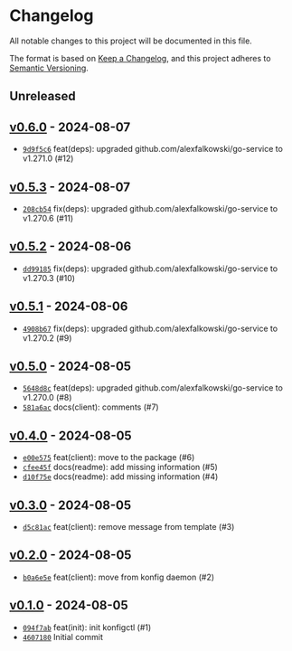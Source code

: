 # Changelog

All notable changes to this project will be documented in this file.

The format is based on [Keep a Changelog](https://keepachangelog.com/en/1.0.0/), and this project adheres to [Semantic Versioning](https://semver.org/spec/v2.0.0.html).

## Unreleased

## [v0.6.0](https://github.com/alexfalkowski/konfigctl/releases/tag/v0.6.0) - 2024-08-07

- [`9d9f5c6`](https://github.com/alexfalkowski/konfigctl/commit/9d9f5c6a51ed064f9f84b3023e0f04f7792cf5e6) feat(deps): upgraded github.com/alexfalkowski/go-service to v1.271.0 (#12)

## [v0.5.3](https://github.com/alexfalkowski/konfigctl/releases/tag/v0.5.3) - 2024-08-07

- [`208cb54`](https://github.com/alexfalkowski/konfigctl/commit/208cb5406fd064a0c5fa34acc1c393129390d988) fix(deps): upgraded github.com/alexfalkowski/go-service to v1.270.6 (#11)

## [v0.5.2](https://github.com/alexfalkowski/konfigctl/releases/tag/v0.5.2) - 2024-08-06

- [`dd99185`](https://github.com/alexfalkowski/konfigctl/commit/dd99185e3e0a44a2b39b02e752a0714d7915256a) fix(deps): upgraded github.com/alexfalkowski/go-service to v1.270.3 (#10)

## [v0.5.1](https://github.com/alexfalkowski/konfigctl/releases/tag/v0.5.1) - 2024-08-06

- [`4908b67`](https://github.com/alexfalkowski/konfigctl/commit/4908b67b86fa55eba083af507d8709133941b037) fix(deps): upgraded github.com/alexfalkowski/go-service to v1.270.2 (#9)

## [v0.5.0](https://github.com/alexfalkowski/konfigctl/releases/tag/v0.5.0) - 2024-08-05

- [`5648d8c`](https://github.com/alexfalkowski/konfigctl/commit/5648d8c2e387a58a88cd7f327dc82dd5c42b463d) feat(deps): upgraded github.com/alexfalkowski/go-service to v1.270.0 (#8)
- [`581a6ac`](https://github.com/alexfalkowski/konfigctl/commit/581a6acdb1683a21838a1cf0e590aea36f3b3607) docs(client): comments (#7)

## [v0.4.0](https://github.com/alexfalkowski/konfigctl/releases/tag/v0.4.0) - 2024-08-05

- [`e00e575`](https://github.com/alexfalkowski/konfigctl/commit/e00e5755d5282d63c4d47df921f98acf8a2fc6d0) feat(client): move to the package (#6)
- [`cfee45f`](https://github.com/alexfalkowski/konfigctl/commit/cfee45f36811ecb45aea14d322609c70a60bcd36) docs(readme): add missing information (#5)
- [`d10f75e`](https://github.com/alexfalkowski/konfigctl/commit/d10f75ebbf0df73100bb8a3b14060a14de039b64) docs(readme): add missing information (#4)

## [v0.3.0](https://github.com/alexfalkowski/konfigctl/releases/tag/v0.3.0) - 2024-08-05

- [`d5c81ac`](https://github.com/alexfalkowski/konfigctl/commit/d5c81ac4204193309edc9eff4871093df085aa1c) feat(client): remove message from template (#3)

## [v0.2.0](https://github.com/alexfalkowski/konfigctl/releases/tag/v0.2.0) - 2024-08-05

- [`b0a6e5e`](https://github.com/alexfalkowski/konfigctl/commit/b0a6e5e0c94c878bdfdc3612f7d02163e1ac2d17) feat(client): move from konfig daemon (#2)

## [v0.1.0](https://github.com/alexfalkowski/konfigctl/releases/tag/v0.1.0) - 2024-08-05

- [`094f7ab`](https://github.com/alexfalkowski/konfigctl/commit/094f7ab3226c0998bc75beaf7bb3fc458f0a03c0) feat(init): init konfigctl (#1)
- [`4607180`](https://github.com/alexfalkowski/konfigctl/commit/4607180cb853b74d21489d352e9f58559da174fb) Initial commit
